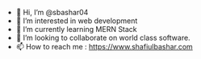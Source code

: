 - 👋 Hi, I’m @sbashar04
- 👀 I’m interested in web development
- 🌱 I’m currently learning MERN Stack
- 💞️ I’m looking to collaborate on world class software.
- 📫 How to reach me : https://www.shafiulbashar.com

<!---
sbashar04/sbashar04 is a ✨ special ✨ repository because its `README.md` (this file) appears on your GitHub profile.
You can click the Preview link to take a look at your changes.
--->
